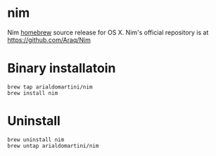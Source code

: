 # nim
Nim [homebrew](http://brew.sh) source release for OS X. Nim's official repository is at https://github.com/Araq/Nim


# Binary installatoin

    brew tap arialdomartini/nim
    brew install nim

# Uninstall
    brew uninstall nim
    brew untap arialdomartini/nim